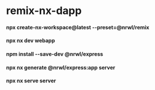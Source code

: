# remix-nx-dapp
#### npx create-nx-workspace@latest --preset=@nrwl/remix
#### npx nx dev webapp
#### npm install --save-dev @nrwl/express
#### npx nx generate @nrwl/express:app server
#### npx nx serve server
